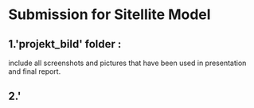 # Submission for Sitellite Model
## 1.'projekt_bild' folder : 
include all screenshots and pictures that have been used in presentation and final report.
## 2.'

